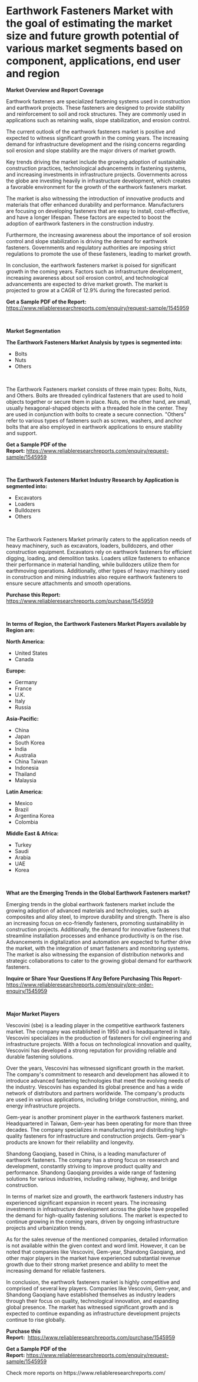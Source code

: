 <p><h1>Earthwork Fasteners Market with the goal of estimating the market size and future growth potential of various market segments based on component, applications, end user and region</h1></p><p><strong>Market Overview and Report Coverage</strong></p>
<p><p>Earthwork fasteners are specialized fastening systems used in construction and earthwork projects. These fasteners are designed to provide stability and reinforcement to soil and rock structures. They are commonly used in applications such as retaining walls, slope stabilization, and erosion control.</p><p>The current outlook of the earthwork fasteners market is positive and expected to witness significant growth in the coming years. The increasing demand for infrastructure development and the rising concerns regarding soil erosion and slope stability are the major drivers of market growth.</p><p>Key trends driving the market include the growing adoption of sustainable construction practices, technological advancements in fastening systems, and increasing investments in infrastructure projects. Governments across the globe are investing heavily in infrastructure development, which creates a favorable environment for the growth of the earthwork fasteners market.</p><p>The market is also witnessing the introduction of innovative products and materials that offer enhanced durability and performance. Manufacturers are focusing on developing fasteners that are easy to install, cost-effective, and have a longer lifespan. These factors are expected to boost the adoption of earthwork fasteners in the construction industry.</p><p>Furthermore, the increasing awareness about the importance of soil erosion control and slope stabilization is driving the demand for earthwork fasteners. Governments and regulatory authorities are imposing strict regulations to promote the use of these fasteners, leading to market growth.</p><p>In conclusion, the earthwork fasteners market is poised for significant growth in the coming years. Factors such as infrastructure development, increasing awareness about soil erosion control, and technological advancements are expected to drive market growth. The market is projected to grow at a CAGR of 12.9% during the forecasted period.</p></p>
<p><strong>Get a Sample PDF of the Report:</strong> <a href="https://www.reliableresearchreports.com/enquiry/request-sample/1545959">https://www.reliableresearchreports.com/enquiry/request-sample/1545959</a></p>
<p>&nbsp;</p>
<p><strong>Market Segmentation</strong></p>
<p><strong>The Earthwork Fasteners Market Analysis by types is segmented into:</strong></p>
<p><ul><li>Bolts</li><li>Nuts</li><li>Others</li></ul></p>
<p>&nbsp;</p>
<p><p>The Earthwork Fasteners market consists of three main types: Bolts, Nuts, and Others. Bolts are threaded cylindrical fasteners that are used to hold objects together or secure them in place. Nuts, on the other hand, are small, usually hexagonal-shaped objects with a threaded hole in the center. They are used in conjunction with bolts to create a secure connection. "Others" refer to various types of fasteners such as screws, washers, and anchor bolts that are also employed in earthwork applications to ensure stability and support.</p></p>
<p><strong>Get a Sample PDF of the Report:</strong>&nbsp;<a href="https://www.reliableresearchreports.com/enquiry/request-sample/1545959">https://www.reliableresearchreports.com/enquiry/request-sample/1545959</a></p>
<p>&nbsp;</p>
<p><strong>The Earthwork Fasteners Market Industry Research by Application is segmented into:</strong></p>
<p><ul><li>Excavators</li><li>Loaders</li><li>Bulldozers</li><li>Others</li></ul></p>
<p>&nbsp;</p>
<p><p>The Earthwork Fasteners Market primarily caters to the application needs of heavy machinery, such as excavators, loaders, bulldozers, and other construction equipment. Excavators rely on earthwork fasteners for efficient digging, loading, and demolition tasks. Loaders utilize fasteners to enhance their performance in material handling, while bulldozers utilize them for earthmoving operations. Additionally, other types of heavy machinery used in construction and mining industries also require earthwork fasteners to ensure secure attachments and smooth operations.</p></p>
<p><strong>Purchase this Report:</strong>&nbsp; <a href="https://www.reliableresearchreports.com/purchase/1545959">https://www.reliableresearchreports.com/purchase/1545959</a></p>
<p>&nbsp;</p>
<p><strong>In terms of Region, the Earthwork Fasteners Market Players available by Region are:</strong></p>
<p>
    <p> <strong> North America: </strong>
        <ul>
            <li>United States</li>
            <li>Canada</li>
        </ul>
        </p> 
    <p> <strong> Europe: </strong>
        <ul>
            <li>Germany</li>
            <li>France</li>
            <li>U.K.</li>
            <li>Italy</li>
            <li>Russia</li>
        </ul>
        </p> 
    <p> <strong> Asia-Pacific: </strong>
        <ul>
            <li>China</li>
            <li>Japan</li>
            <li>South Korea</li>
            <li>India</li>
            <li>Australia</li>
            <li>China Taiwan</li>
            <li>Indonesia</li>
            <li>Thailand</li>
            <li>Malaysia</li>
        </ul>
        </p> 
    <p> <strong> Latin America: </strong>
        <ul>
            <li>Mexico</li>
            <li>Brazil</li>
            <li>Argentina Korea</li>
            <li>Colombia</li>
        </ul>
        </p> 
    <p> <strong> Middle East & Africa: </strong>
        <ul>
            <li>Turkey</li>
            <li>Saudi</li>
            <li>Arabia</li>
            <li>UAE</li>
            <li>Korea</li>
        </ul>
    </p>
    </p>
<p>&nbsp;</p>
<p><strong>What are the Emerging Trends in the Global Earthwork Fasteners market?</strong></p>
<p><p>Emerging trends in the global earthwork fasteners market include the growing adoption of advanced materials and technologies, such as composites and alloy steel, to improve durability and strength. There is also an increasing focus on eco-friendly fasteners, promoting sustainability in construction projects. Additionally, the demand for innovative fasteners that streamline installation processes and enhance productivity is on the rise. Advancements in digitalization and automation are expected to further drive the market, with the integration of smart fasteners and monitoring systems. The market is also witnessing the expansion of distribution networks and strategic collaborations to cater to the growing global demand for earthwork fasteners.</p></p>
<p><strong>Inquire or Share Your Questions If Any Before Purchasing This Report</strong>- <a href="https://www.reliableresearchreports.com/enquiry/pre-order-enquiry/1545959">https://www.reliableresearchreports.com/enquiry/pre-order-enquiry/1545959</a></p>
<p>&nbsp;</p>
<p><strong>Major Market Players</strong></p>
<p><p>Vescovini (sbe) is a leading player in the competitive earthwork fasteners market. The company was established in 1950 and is headquartered in Italy. Vescovini specializes in the production of fasteners for civil engineering and infrastructure projects. With a focus on technological innovation and quality, Vescovini has developed a strong reputation for providing reliable and durable fastening solutions.</p><p>Over the years, Vescovini has witnessed significant growth in the market. The company's commitment to research and development has allowed it to introduce advanced fastening technologies that meet the evolving needs of the industry. Vescovini has expanded its global presence and has a wide network of distributors and partners worldwide. The company's products are used in various applications, including bridge construction, mining, and energy infrastructure projects.</p><p>Gem-year is another prominent player in the earthwork fasteners market. Headquartered in Taiwan, Gem-year has been operating for more than three decades. The company specializes in manufacturing and distributing high-quality fasteners for infrastructure and construction projects. Gem-year's products are known for their reliability and longevity.</p><p>Shandong Gaoqiang, based in China, is a leading manufacturer of earthwork fasteners. The company has a strong focus on research and development, constantly striving to improve product quality and performance. Shandong Gaoqiang provides a wide range of fastening solutions for various industries, including railway, highway, and bridge construction.</p><p>In terms of market size and growth, the earthwork fasteners industry has experienced significant expansion in recent years. The increasing investments in infrastructure development across the globe have propelled the demand for high-quality fastening solutions. The market is expected to continue growing in the coming years, driven by ongoing infrastructure projects and urbanization trends.</p><p>As for the sales revenue of the mentioned companies, detailed information is not available within the given context and word limit. However, it can be noted that companies like Vescovini, Gem-year, Shandong Gaoqiang, and other major players in the market have experienced substantial revenue growth due to their strong market presence and ability to meet the increasing demand for reliable fasteners.</p><p>In conclusion, the earthwork fasteners market is highly competitive and comprised of several key players. Companies like Vescovini, Gem-year, and Shandong Gaoqiang have established themselves as industry leaders through their focus on quality, technological innovation, and expanding global presence. The market has witnessed significant growth and is expected to continue expanding as infrastructure development projects continue to rise globally.</p></p>
<p><strong>Purchase this Report:</strong>&nbsp;&nbsp;<a href="https://www.reliableresearchreports.com/purchase/1545959">https://www.reliableresearchreports.com/purchase/1545959</a></p>
<p></p>
<p><strong>Get a Sample PDF of the Report:</strong>&nbsp;<a href="https://www.reliableresearchreports.com/enquiry/request-sample/1545959">https://www.reliableresearchreports.com/enquiry/request-sample/1545959</a></p>
<p>Check more reports on https://www.reliableresearchreports.com/</p>